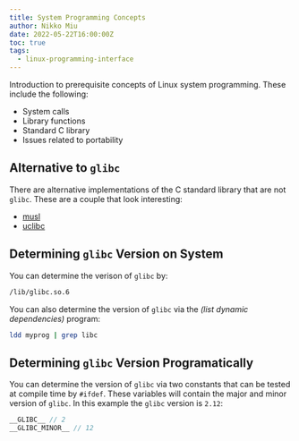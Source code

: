 ```yaml
---
title: System Programming Concepts
author: Nikko Miu
date: 2022-05-22T16:00:00Z
toc: true
tags:
  - linux-programming-interface
---
```


Introduction to prerequisite concepts of Linux system programming.
These include the following:

- System calls
- Library functions
- Standard C library
- Issues related to portability

<!--more-->

## Alternative to `glibc`

There are alternative implementations of the C standard library that are not `glibc`.
These are a couple that look interesting:

- [musl](https://musl.libc.org/)
- [uclibc](https://www.uclibc.org/)

## Determining `glibc` Version on System

You can determine the verison of `glibc` by:

```bash
/lib/glibc.so.6
```

You can also determine the version of `glibc` via the _(list dynamic dependencies)_ program:

```bash
ldd myprog | grep libc
```

## Determining `glibc` Version Programatically

You can determine the version of `glibc` via two constants that can be tested at compile time by `#ifdef`.
These variables will contain the major and minor version of `glibc`. In this example the `glibc` version is `2.12`:

```c
__GLIBC__ // 2
__GLIBC_MINOR__ // 12
```
